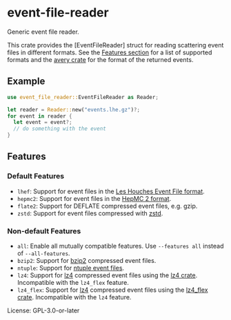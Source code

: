 # event-file-reader

Generic event file reader.

This crate provides the [EventFileReader] struct for reading
scattering event files in different formats. See the [Features
section](#features) for a list of supported formats and the [avery
crate](https://docs.rs/avery/latest/avery/event/struct.Event.html)
for the format of the returned events.

## Example

```rust
use event_file_reader::EventFileReader as Reader;

let reader = Reader::new("events.lhe.gz")?;
for event in reader {
  let event = event?;
  // do something with the event
}
```

## Features

### Default Features

- `lhef`: Support for event files in the [Les Houches Event File format](https://crates.io/crates/lhef).
- `hepmc2`: Support for event files in the [HepMC 2 format](https://crates.io/crates/hepmc2).
- `flate2`: Support for DEFLATE compressed event files, e.g. gzip.
- `zstd`: Support for event files compressed with [zstd](https://en.wikipedia.org/wiki/Zstd).

### Non-default Features

- `all`: Enable all mutually compatible features. Use `--features all` instead of `--all-features`.
- `bzip2`: Support for [bzip2](https://en.wikipedia.org/wiki/Bzip2) compressed event files.
- `ntuple`: Support for [ntuple event files](https://crates.io/crates/ntuple).
- `lz4`: Support for [lz4](https://en.wikipedia.org/wiki/LZ4_(compression_algorithm)) compressed event files using the [lz4 crate](https://crates.io/crates/lz4). Incompatible with the `lz4_flex` feature.
- `lz4_flex`: Support for [lz4](https://en.wikipedia.org/wiki/LZ4_(compression_algorithm)) compressed event files using the [lz4_flex crate](https://crates.io/crates/lz4_flex). Incompatible with the `lz4` feature.


License: GPL-3.0-or-later
